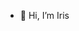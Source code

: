 - 👋 Hi, I’m Iris

<!---
jaclit/jaclit is a ✨ special ✨ repository because its `README.md` (this file) appears on your GitHub profile.
You can click the Preview link to take a look at your changes.
--->
